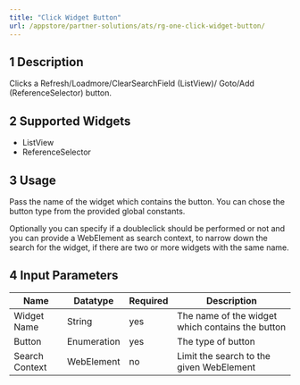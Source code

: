 ```yaml
---
title: "Click Widget Button"
url: /appstore/partner-solutions/ats/rg-one-click-widget-button/
---
```


## 1 Description

Clicks a Refresh/Loadmore/ClearSearchField (ListView)/ Goto/Add (ReferenceSelector) button.

## 2 Supported Widgets

* ListView
* ReferenceSelector

## 3 Usage

Pass the name of the widget which contains the button. You can chose the button type from the provided global constants.

Optionally you can specify if a doubleclick should be performed or not and you can provide a WebElement as search context, to narrow down the search for the widget, if there are two or more widgets with the same name.

## 4 Input Parameters

Name | Datatype | Required | Description
--- | --- | --- | ---
Widget Name | String | yes | The name of the widget which contains the button
Button | Enumeration | yes | The type of button
Search Context | WebElement | no | Limit the search to the given WebElement
